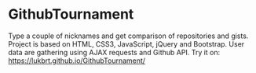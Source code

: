 # GithubTournament
Type a couple of nicknames and get comparison of repositories and gists.
Project is based on HTML, CSS3, JavaScript, jQuery and Bootstrap. User data are gathering using AJAX requests and Github API.
Try it on:  https://lukbrt.github.io/GithubTournament/
